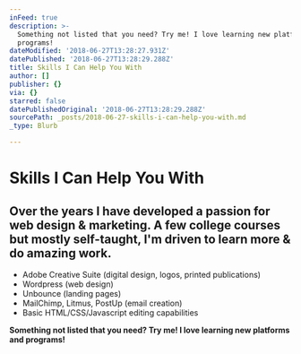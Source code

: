 ```yaml
---
inFeed: true
description: >-
  Something not listed that you need? Try me! I love learning new platforms and
  programs!
dateModified: '2018-06-27T13:28:27.931Z'
datePublished: '2018-06-27T13:28:29.288Z'
title: Skills I Can Help You With
author: []
publisher: {}
via: {}
starred: false
datePublishedOriginal: '2018-06-27T13:28:29.288Z'
sourcePath: _posts/2018-06-27-skills-i-can-help-you-with.md
_type: Blurb

---
```

# **Skills I Can Help You With**

## Over the years I have developed a passion for web design & marketing. A few college courses but mostly self-taught, I'm driven to learn more & do amazing work.

* Adobe Creative Suite (digital design, logos, printed publications)
* Wordpress (web design) 
* Unbounce (landing pages) 
* MailChimp, Litmus, PostUp (email creation) 
* Basic HTML/CSS/Javascript editing capabilities

**Something not listed that you need? Try me! I love learning new platforms and programs!**